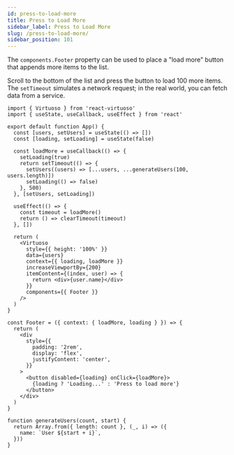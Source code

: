 ```yaml
---
id: press-to-load-more
title: Press to Load More
sidebar_label: Press to Load More
slug: /press-to-load-more/
sidebar_position: 101
---
```


The `components.Footer` property can be used to place a "load more" button that appends more items to the list.

Scroll to the bottom of the list and press the button to load 100 more items. The `setTimeout` simulates a network request; in the real world, you can fetch data from a service.


```tsx live 
import { Virtuoso } from 'react-virtuoso'
import { useState, useCallback, useEffect } from 'react'

export default function App() {
  const [users, setUsers] = useState(() => [])
  const [loading, setLoading] = useState(false)

  const loadMore = useCallback(() => {
    setLoading(true)
    return setTimeout(() => {
      setUsers((users) => [...users, ...generateUsers(100, users.length)])
      setLoading(() => false)
    }, 500)
  }, [setUsers, setLoading])

  useEffect(() => {
    const timeout = loadMore()
    return () => clearTimeout(timeout)
  }, [])

  return (
    <Virtuoso
      style={{ height: '100%' }}
      data={users}
      context={{ loading, loadMore }}
      increaseViewportBy={200}
      itemContent={(index, user) => {
        return <div>{user.name}</div>
      }}
      components={{ Footer }}
    />
  )
}

const Footer = ({ context: { loadMore, loading } }) => {
  return (
    <div
      style={{
        padding: '2rem',
        display: 'flex',
        justifyContent: 'center',
      }}
    >
      <button disabled={loading} onClick={loadMore}>
        {loading ? 'Loading...' : 'Press to load more'}
      </button>
    </div>
  )
}

function generateUsers(count, start) {
  return Array.from({ length: count }, (_, i) => ({
    name: `User ${start + i}`,
  }))
}


 
```
